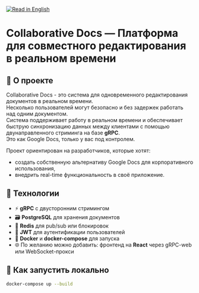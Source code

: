 [![Read in English](https://img.shields.io/badge/lang-English-blue)](README.en.md)

# Collaborative Docs — Платформа для совместного редактирования в реальном времени

## 📌 О проекте

Collaborative Docs - это система для одновременного редактирования документов в реальном времени. 
<br>Несколько пользователей могут безопасно и без задержек работать над одним документом. 
<br>Система поддерживает работу в реальном времени и обеспечивает быструю синхронизацию данных между клиентами с помощью двунаправленного стриминга на базе **gRPC**.
<br>Это как Google Docs, только у вас под контролем.

Проект ориентирован на разработчиков, которые хотят:
- создать собственную альтернативу Google Docs для корпоративного использования,
- внедрить real-time функциональность в своё приложение.

## 🔧 Технологии

- ⚡ **gRPC** с двусторонним стримингом
- 🗃️ **PostgreSQL** для хранения документов
- 🚦 **Redis** для pub/sub или блокировок
- 🔐 **JWT** для аутентификации пользователей
- 🐳 **Docker** и **docker-compose** для запуска
- 🌐 По желанию можно добавить: фронтенд на **React** через gRPC-web или WebSocket-прокси

## 🚀 Как запустить локально

```bash
docker-compose up --build
